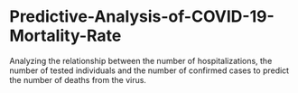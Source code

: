 # Predictive-Analysis-of-COVID-19-Mortality-Rate
Analyzing the relationship between the number of hospitalizations, the number of tested individuals and the number of confirmed cases to predict the number of deaths from the virus.

